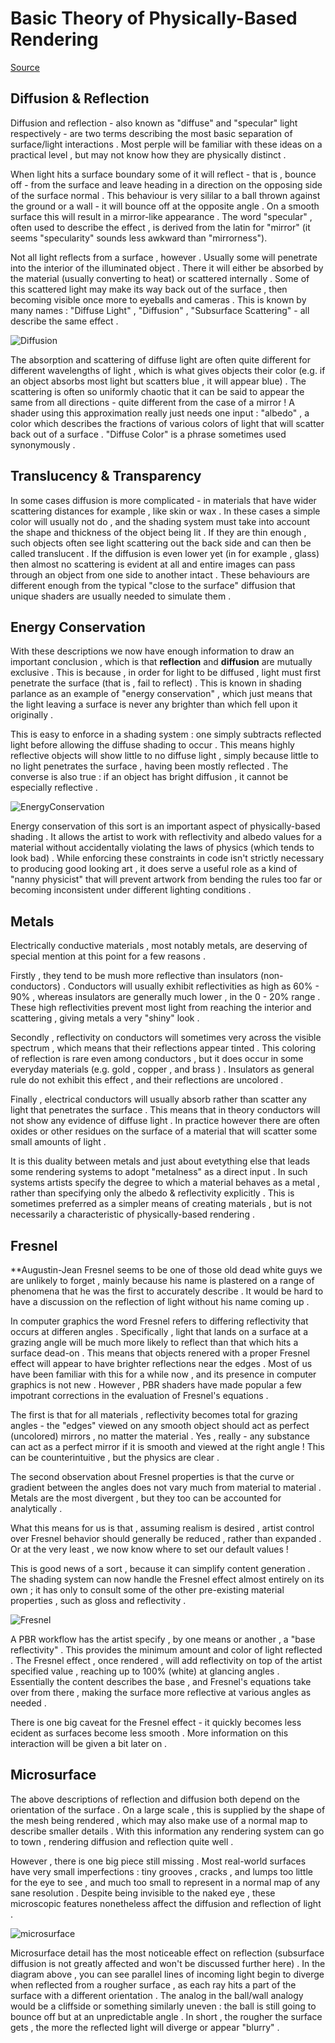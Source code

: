 # Basic Theory of Physically-Based Rendering

[Source](https://marmoset.co/posts/basic-theory-of-physically-based-rendering/)

## Diffusion & Reflection

Diffusion and reflection - also known as "diffuse" and "specular" light respectively - are two terms describing the most basic separation of surface/light interactions . Most perple will be familiar with these ideas on a practical level , but may not know how they are physically distinct .

When light hits a surface boundary some of it will reflect - that is , bounce off - from the surface and leave heading in a direction on the opposing side of the surface normal . This behaviour is very sililar to a ball thrown against the ground or a wall - it will bounce off at the opposite angle . On a smooth surface this will result in a mirror-like appearance . The word "specular" , often used to describe the effect , is derived from the latin for "mirror" (it seems "specularity" sounds less awkward than "mirrorness").

Not all light reflects from a surface , however . Usually some will penetrate into the interior of the illuminated object . There it will either be absorbed by the material (usually converting to heat) or scattered internally . Some of this scattered light may make its way back out of the surface , then becoming visible once more to eyeballs and cameras . This is known by many names : "Diffuse Light" , "Diffusion" , "Subsurface Scattering" - all describe the same effect .

![Diffusion](./Asset/00Diffusion.jpg)

The absorption and scattering of diffuse light are often quite different for different wavelengths of light , which is what gives objects their color (e.g. if an object absorbs most light but scatters blue , it will appear blue) . The scattering is often so uniformly chaotic that it can be said to appear the same from all directions - quite different from the case of a mirror ! A shader using this approximation really just needs one input : "albedo" , a color which describes the fractions of various colors of light that will scatter back out of a surface . "Diffuse Color" is a phrase sometimes used synonymously .

## Translucency & Transparency

In some cases diffusion is more complicated - in materials that have wider scattering distances for example , like skin or wax . In these cases a simple color will usually not do , and the shading system must take into account the shape and thickness of the object being lit . If they are thin enough , such objects often see light scattering out the back side and can then be called translucent . If the diffusion is even lower yet (in for example , glass) then almost no scattering is evident at all and entire images can pass through an object from one side to another intact . These behaviours are different enough from the typical "close to the surface" diffusion that unique shaders are usually needed to simulate them .

## Energy Conservation

With these descriptions we now have enough information to draw an important conclusion , which is that **reflection** and **diffusion** are mutually exclusive . This is because , in order for light to be diffused , light must first penetrate the surface (that is , fail to reflect) . This is known in shading parlance as an example of "energy conservation" , which just means that the light leaving a surface is never any brighter than which fell upon it originally .

This is easy to enforce in a shading system : one simply subtracts reflected light before allowing the diffuse shading to occur . This means highly reflective objects will show little to no diffuse light , simply because little to no light penetrates the surface , having been mostly reflected . The converse is also true : if an object has bright diffusion , it cannot be especially reflective .

![EnergyConservation](./Asset/01EnergyConservation.jpg)

Energy conservation of this sort is an important aspect of physically-based shading . It allows the artist to work with reflectivity and albedo values for a material without accidentally violating the laws of physics (which tends to look bad) . While enforcing these constraints in code isn't strictly necessary to producing good looking art , it does serve a useful role as a kind of "nanny physicist" that will prevent artwork from bending the rules too far or becoming inconsistent under different lighting conditions .

## Metals

Electrically conductive materials , most notably metals, are deserving of special mention at this point for a few reasons .

Firstly , they tend to be mush more reflective than insulators (non-conductors) . Conductors will usually exhibit reflectivities as high as 60% - 90% , whereas insulators are generally much lower , in the 0 - 20% range . These high reflectivities prevent most light from reaching the interior and scattering , giving metals a very "shiny" look .

Secondly , reflectivity on conductors will sometimes very across the visible spectrum , which means that their reflections appear tinted . This coloring of reflection is rare even among conductors , but it does occur in some everyday materials (e.g. gold , copper , and brass ) . Insulators as general rule do not exhibit this effect , and their reflections are uncolored .

Finally , electrical conductors will usually absorb rather than scatter any light that penetrates the surface . This means that in theory conductors will not show any evidence of diffuse light . In practice however there are often oxides or other residues on the surface of a material that will scatter some small amounts of light .

It is this duality between metals and just about evetything else that leads some rendering systems to adopt "metalness" as a direct input . In such systems artists specify the degree to which a material behaves as a metal , rather than specifying only the albedo & reflectivity explicitly . This is sometimes preferred as a simpler means of creating materials , but is not necessarily a characteristic of physically-based rendering .

## Fresnel

**Augustin-Jean Fresnel seems to be one of those old dead white guys we are unlikely to forget , mainly because his name is plastered on a range of phenomena that he was the first to accurately describe . It would be hard to have a discussion on the reflection of light without his name coming up .

In computer graphics the word Fresnel refers to differing reflectivity that occurs at differen angles . Specifically , light that lands on a surface at a grazing angle will be much more likely to reflect than that which hits a surface dead-on . This means that objects renered with a proper Fresnel effect will appear to have brighter reflections near the edges . Most of us have been familiar with this for a while now , and its presence in computer graphics is not new . However , PBR shaders have made popular a few impotrant corrections in the evaluation of Fresnel's equations .

The first is that for all materials , reflectivity becomes total for grazing angles - the "edges" viewed on any smooth object should act as perfect (uncolored) mirrors , no matter the material . Yes , really - any substance can act as a perfect mirror if it is smooth and viewed at the right angle ! This can be counterintuitive , but the physics are clear .

The second observation about Fresnel properties is that the curve or gradient between the angles does not vary much from material to material . Metals are the most divergent , but they too can be accounted for analytically .

What this means for us is that , assuming realism is desired , artist control over Fresnel behavior should generally be reduced , rather than expanded . Or at the very least , we now know where to set our default values !

This is good news of a sort , because it can simplify content generation . The shading system can now handle the Fresnel effect almost entirely on its own ; it has only to consult some of the other pre-existing material properties , such as gloss and reflectivity .

![Fresnel](./Asset/02Fresnel.jpg)

A PBR workflow has the artist specify , by one means or another , a "base reflectivity" . This provides the minimum amount and color of light reflected . The Fresnel effect , once rendered , will add reflectivity on top of the artist specified value , reaching up to 100% (white) at glancing angles . Essentially the content describes the base , and Fresnel's equations take over from there , making the surface more reflective at various angles as needed .

There is one big caveat for the Fresnel effect - it quickly becomes less ecident as surfaces become less smooth . More information on this interaction will be given a bit later on .

## Microsurface

The above descriptions of reflection and diffusion both depend on the orientation of the surface . On a large scale , this is supplied by the shape of the mesh being rendered , which may also make use of a normal map to describe smaller details . With this information any rendering system can go to town , rendering diffusion and reflection quite well .

However , there is one big piece still missing . Most real-world surfaces have very small imperfections : tiny grooves , cracks , and lumps too little for the eye to see , and much too small to represent in a normal map of any sane resolution . Despite being invisible to the naked eye , these microscopic features nonetheless affect the diffusion and reflection of light .

![microsurface](./Asset/03Microsurface.jpg)

Microsurface detail has the most noticeable effect on reflection (subsurface diffusion is not greatly affected and won't be discussed further here) . In the diagram above , you can see parallel lines of incoming light begin to diverge when reflected from a rougher surface , as each ray hits a part of the surface with a different orientation . The analog in the ball/wall analogy would be a cliffside or something similarly uneven : the ball is still going to bounce off but at an unpredictable angle . In short , the rougher the surface gets , the more the reflected light will diverge or appear "blurry" .

